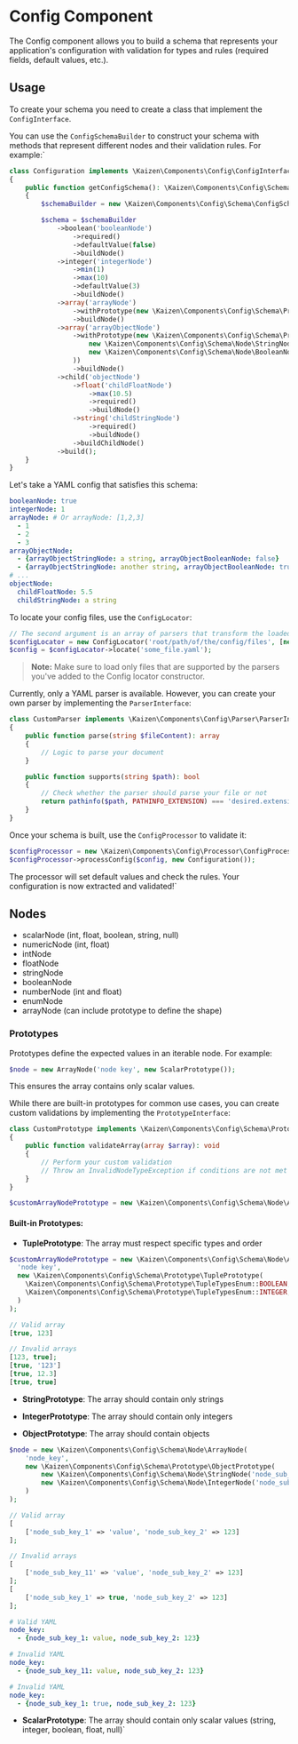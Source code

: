 # Config Component

The Config component allows you to build a schema that represents your application's configuration with validation for
types and rules (required fields, default values, etc.).

## Usage

To create your schema you need to create a class that implement the `ConfigInterface`.

You can use the `ConfigSchemaBuilder` to construct your schema with methods that represent different nodes and their validation rules. For example:`

```php
class Configuration implements \Kaizen\Components\Config\ConfigInterface
{
    public function getConfigSchema(): \Kaizen\Components\Config\Schema\ConfigSchema
    {
        $schemaBuilder = new \Kaizen\Components\Config\Schema\ConfigSchemaBuilder();

        $schema = $schemaBuilder
            ->boolean('booleanNode')
                ->required()
                ->defaultValue(false)
                ->buildNode()
            ->integer('integerNode')
                ->min(1)
                ->max(10)
                ->defaultValue(3)
                ->buildNode()
            ->array('arrayNode')
                ->withPrototype(new \Kaizen\Components\Config\Schema\Prototype\IntegerPrototype())
                ->buildNode()
            ->array('arrayObjectNode')
                ->withPrototype(new \Kaizen\Components\Config\Schema\Prototype\ObjectPrototype(
                    new \Kaizen\Components\Config\Schema\Node\StringNode('arrayObjectStringNode'),
                    new \Kaizen\Components\Config\Schema\Node\BooleanNode('arrayObjectBooleanNode'),
                ))
                ->buildNode()
            ->child('objectNode')
                ->float('childFloatNode')
                    ->max(10.5)
                    ->required()
                    ->buildNode()
                ->string('childStringNode')
                    ->required()
                    ->buildNode()
                ->buildChildNode()
            ->build();
    }
}
```

Let's take a YAML config that satisfies this schema:

```yaml
booleanNode: true
integerNode: 1
arrayNode: # Or arrayNode: [1,2,3]
  - 1
  - 2
  - 3
arrayObjectNode:
  - {arrayObjectStringNode: a string, arrayObjectBooleanNode: false}
  - {arrayObjectStringNode: another string, arrayObjectBooleanNode: true}
# ...
objectNode:
  childFloatNode: 5.5
  childStringNode: a string
```

To locate your config files, use the `ConfigLocator`:

```php
// The second argument is an array of parsers that transform the loaded file into a usable PHP array
$configLocator = new ConfigLocator('root/path/of/the/config/files', [new \Kaizen\Components\Config\Parser\YamlParser()]);
$config = $configLocator->locate('some_file.yaml');
```

> **Note:** Make sure to load only files that are supported by the parsers you've added to the Config locator constructor.

Currently, only a YAML parser is available. However, you can create your own parser by implementing the `ParserInterface`:

```php
class CustomParser implements \Kaizen\Components\Config\Parser\ParserInterface
{
    public function parse(string $fileContent): array
    {
        // Logic to parse your document
    }

    public function supports(string $path): bool
    {
        // Check whether the parser should parse your file or not
        return pathinfo($path, PATHINFO_EXTENSION) === 'desired.extension';
    }
}
```

Once your schema is built, use the `ConfigProcessor` to validate it:

```php
$configProcessor = new \Kaizen\Components\Config\Processor\ConfigProcessor();
$configProcessor->processConfig($config, new Configuration());
```

The processor will set default values and check the rules. Your configuration is now extracted and validated!`

## Nodes

  - scalarNode (int, float, boolean, string, null)
  - numericNode (int, float)
  - intNode
  - floatNode
  - stringNode
  - booleanNode
  - numberNode (int and float)
  - enumNode
  - arrayNode (can include prototype to define the shape)

### Prototypes

Prototypes define the expected values in an iterable node. For example:

```php
$node = new ArrayNode('node key', new ScalarPrototype());
```

This ensures the array contains only scalar values.

While there are built-in prototypes for common use cases, you can create custom validations by implementing the `PrototypeInterface`:

```php
class CustomPrototype implements \Kaizen\Components\Config\Schema\Prototype\PrototypeInterface
{
    public function validateArray(array $array): void
    {
        // Perform your custom validation
        // Throw an InvalidNodeTypeException if conditions are not met
    }
}

$customArrayNodePrototype = new \Kaizen\Components\Config\Schema\Node\ArrayNode('node key', new CustomPrototype());
```

#### Built-in Prototypes:

- **TuplePrototype**: The array must respect specific types and order
```php
$customArrayNodePrototype = new \Kaizen\Components\Config\Schema\Node\ArrayNode(
  'node key',
  new \Kaizen\Components\Config\Schema\Prototype\TuplePrototype(
    \Kaizen\Components\Config\Schema\Prototype\TupleTypesEnum::BOOLEAN,
    \Kaizen\Components\Config\Schema\Prototype\TupleTypesEnum::INTEGER,
  )
);

// Valid array
[true, 123]

// Invalid arrays
[123, true];
[true, '123']
[true, 12.3]
[true, true]
```

- **StringPrototype**: The array should contain only strings

- **IntegerPrototype**: The array should contain only integers

- **ObjectPrototype**: The array should contain objects
```php
$node = new \Kaizen\Components\Config\Schema\Node\ArrayNode(
    'node_key',
    new \Kaizen\Components\Config\Schema\Prototype\ObjectPrototype(
        new \Kaizen\Components\Config\Schema\Node\StringNode('node_sub_key_1'),
        new \Kaizen\Components\Config\Schema\Node\IntegerNode('node_sub_key_2'),
    )
);

// Valid array
[
    ['node_sub_key_1' => 'value', 'node_sub_key_2' => 123]
];

// Invalid arrays
[
    ['node_sub_key_11' => 'value', 'node_sub_key_2' => 123]
];
[
    ['node_sub_key_1' => true, 'node_sub_key_2' => 123]
];
```

```yaml
# Valid YAML
node_key:
  - {node_sub_key_1: value, node_sub_key_2: 123}

# Invalid YAML
node_key:
  - {node_sub_key_11: value, node_sub_key_2: 123}

# Invalid YAML
node_key:
  - {node_sub_key_1: true, node_sub_key_2: 123}

```

- **ScalarPrototype**: The array should contain only scalar values (string, integer, boolean, float, null)`